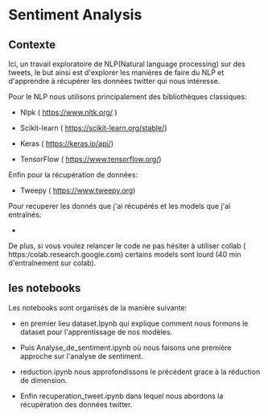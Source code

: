 # Sentiment Analysis

## Contexte

Ici, un travail exploratoire de NLP(Natural language processing) sur des tweets, le but ainsi est d'explorer les manières de faire du NLP et d'apprendre à récupérer les données twitter qui nous intéresse.

Pour le NLP nous utilisons principalement des bibliothèques classiques:

* Nlpk ( https://www.nltk.org/ )

* Scikit-learn ( https://scikit-learn.org/stable/)

* Keras ( https://keras.io/api/)

* TensorFlow ( https://www.tensorflow.org/)

Enfin pour la récupération de données:

* Tweepy ( https://www.tweepy.org)

Pour recuperer les donnés que j'ai récupérés et les models que j'ai entraînés:

*

De plus, si vous voulez relancer le code ne pas hésiter à utiliser collab ( https:/colab.research.google.com) certains models sont lourd (40 min d'entraînement sur colab).

## les notebooks

Les notebooks sont organisés de la manière suivante: 

* en premier lieu dataset.Ipynb qui explique comment nous formons le dataset pour l'apprentissage de nos modèles.  

* Puis Analyse_de_sentiment.ipynb où nous faisons une première approche sur l'analyse de sentiment.  

* reduction.ipynb nous approfondissons le précédent grace à la réduction de dimension.  

* Enfin recuperation_tweet.ipynb dans lequel nous abordons la récupération des données twitter. 
